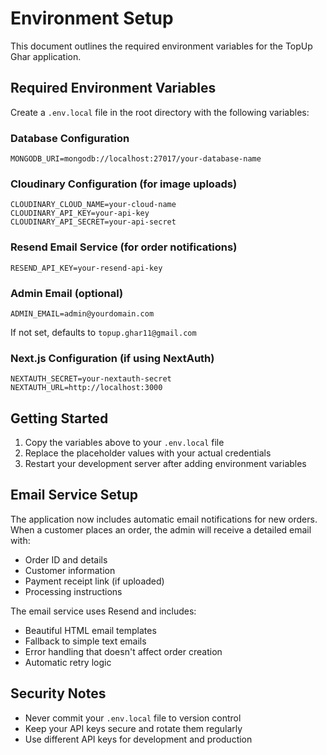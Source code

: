 # Environment Setup

This document outlines the required environment variables for the TopUp Ghar application.

## Required Environment Variables

Create a `.env.local` file in the root directory with the following variables:

### Database Configuration

```env
MONGODB_URI=mongodb://localhost:27017/your-database-name
```

### Cloudinary Configuration (for image uploads)

```env
CLOUDINARY_CLOUD_NAME=your-cloud-name
CLOUDINARY_API_KEY=your-api-key
CLOUDINARY_API_SECRET=your-api-secret
```

### Resend Email Service (for order notifications)

```env
RESEND_API_KEY=your-resend-api-key
```

### Admin Email (optional)

```env
ADMIN_EMAIL=admin@yourdomain.com
```

If not set, defaults to `topup.ghar11@gmail.com`

### Next.js Configuration (if using NextAuth)

```env
NEXTAUTH_SECRET=your-nextauth-secret
NEXTAUTH_URL=http://localhost:3000
```

## Getting Started

1. Copy the variables above to your `.env.local` file
2. Replace the placeholder values with your actual credentials
3. Restart your development server after adding environment variables

## Email Service Setup

The application now includes automatic email notifications for new orders. When a customer places an order, the admin will receive a detailed email with:

- Order ID and details
- Customer information
- Payment receipt link (if uploaded)
- Processing instructions

The email service uses Resend and includes:

- Beautiful HTML email templates
- Fallback to simple text emails
- Error handling that doesn't affect order creation
- Automatic retry logic

## Security Notes

- Never commit your `.env.local` file to version control
- Keep your API keys secure and rotate them regularly
- Use different API keys for development and production
